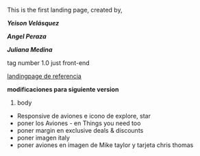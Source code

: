 This is the first landing page, created by, 

***Yeison Velásquez*** 

***Angel Peraza***

***Juliana Medina*** 


tag number 1.0 just front-end


[landingpage de referencia](https://www.figma.com/proto/JXxEk3s5NtrDy3r3dOiPH5/Untitled-(Copy)?node-id=0-20&scaling=scale-down-width&page-id=0%3A1)

**modificaciones para  siguiente version**

1. body
- Responsive de aviones e icono de explore, star
- poner los Aviones - en Things you need too
- poner margin en exclusive deals & discounts
- poner imagen italy 
- poner aviones en imagen de Mike taylor y tarjeta chris thomas



